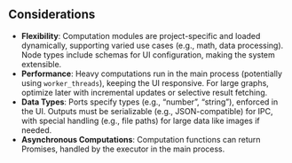 ## Considerations

- **Flexibility**: Computation modules are project-specific and loaded dynamically, supporting varied use cases (e.g., math, data processing). Node types include schemas for UI configuration, making the system extensible.
- **Performance**: Heavy computations run in the main process (potentially using `worker_threads`), keeping the UI responsive. For large graphs, optimize later with incremental updates or selective result fetching.
- **Data Types**: Ports specify types (e.g., “number”, “string”), enforced in the UI. Outputs must be serializable (e.g., JSON-compatible) for IPC, with special handling (e.g., file paths) for large data like images if needed.
- **Asynchronous Computations**: Computation functions can return Promises, handled by the executor in the main process.